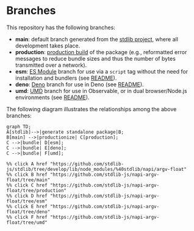 <!--

@license Apache-2.0

Copyright (c) 2022 The Stdlib Authors.

Licensed under the Apache License, Version 2.0 (the "License");
you may not use this file except in compliance with the License.
You may obtain a copy of the License at

    http://www.apache.org/licenses/LICENSE-2.0

Unless required by applicable law or agreed to in writing, software
distributed under the License is distributed on an "AS IS" BASIS,
WITHOUT WARRANTIES OR CONDITIONS OF ANY KIND, either express or implied.
See the License for the specific language governing permissions and
limitations under the License.

-->

# Branches

This repository has the following branches:

-   **main**: default branch generated from the [stdlib project][stdlib-url], where all development takes place.
-   **production**: [production build][production-url] of the package (e.g., reformatted error messages to reduce bundle sizes and thus the number of bytes transmitted over a network).
-   **esm**: [ES Module][esm-url] branch for use via a `script` tag without the need for installation and bundlers (see [README][esm-readme]).
-   **deno**: [Deno][deno-url] branch for use in Deno (see [README][deno-readme]).
-   **umd**: [UMD][umd-url] branch for use in Observable, or in dual browser/Node.js environments (see [README][umd-readme]).

The following diagram illustrates the relationships among the above branches:

```mermaid
graph TD;
A[stdlib]-->|generate standalone package|B;
B[main] -->|productionize| C[production];
C -->|bundle| D[esm];
C -->|bundle| E[deno];
C -->|bundle| F[umd];

%% click A href "https://github.com/stdlib-js/stdlib/tree/develop/lib/node_modules/%40stdlib/napi/argv-float"
%% click B href "https://github.com/stdlib-js/napi-argv-float/tree/main"
%% click C href "https://github.com/stdlib-js/napi-argv-float/tree/production"
%% click D href "https://github.com/stdlib-js/napi-argv-float/tree/esm"
%% click E href "https://github.com/stdlib-js/napi-argv-float/tree/deno"
%% click F href "https://github.com/stdlib-js/napi-argv-float/tree/umd"
```

[stdlib-url]: https://github.com/stdlib-js/stdlib/tree/develop/lib/node_modules/%40stdlib/napi/argv-float
[production-url]: https://github.com/stdlib-js/napi-argv-float/tree/production
[deno-url]: https://github.com/stdlib-js/napi-argv-float/tree/deno
[deno-readme]: https://github.com/stdlib-js/napi-argv-float/blob/deno/README.md
[umd-url]: https://github.com/stdlib-js/napi-argv-float/tree/umd
[umd-readme]: https://github.com/stdlib-js/napi-argv-float/blob/umd/README.md
[esm-url]: https://github.com/stdlib-js/napi-argv-float/tree/esm
[esm-readme]: https://github.com/stdlib-js/napi-argv-float/blob/esm/README.md